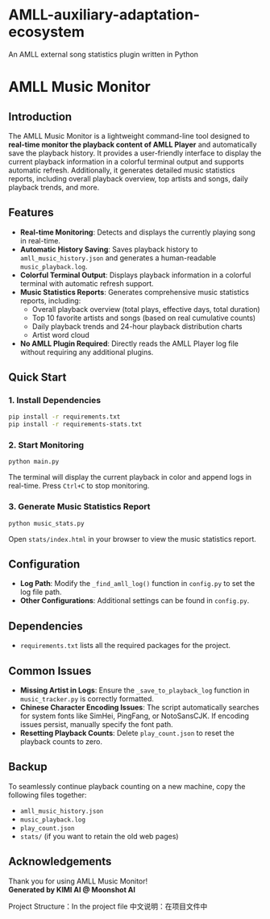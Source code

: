 # AMLL-auxiliary-adaptation-ecosystem
An AMLL external song statistics plugin written in Python
# AMLL Music Monitor

## Introduction

The AMLL Music Monitor is a lightweight command-line tool designed to **real-time monitor the playback content of AMLL Player** and automatically save the playback history. It provides a user-friendly interface to display the current playback information in a colorful terminal output and supports automatic refresh. Additionally, it generates detailed music statistics reports, including overall playback overview, top artists and songs, daily playback trends, and more.

## Features

- **Real-time Monitoring**: Detects and displays the currently playing song in real-time.
- **Automatic History Saving**: Saves playback history to `amll_music_history.json` and generates a human-readable `music_playback.log`.
- **Colorful Terminal Output**: Displays playback information in a colorful terminal with automatic refresh support.
- **Music Statistics Reports**: Generates comprehensive music statistics reports, including:
  - Overall playback overview (total plays, effective days, total duration)
  - Top 10 favorite artists and songs (based on real cumulative counts)
  - Daily playback trends and 24-hour playback distribution charts
  - Artist word cloud
- **No AMLL Plugin Required**: Directly reads the AMLL Player log file without requiring any additional plugins.

## Quick Start

### 1. Install Dependencies

```bash
pip install -r requirements.txt
pip install -r requirements-stats.txt
```

### 2. Start Monitoring

```bash
python main.py
```

The terminal will display the current playback in color and append logs in real-time. Press `Ctrl+C` to stop monitoring.

### 3. Generate Music Statistics Report

```bash
python music_stats.py
```

Open `stats/index.html` in your browser to view the music statistics report.

## Configuration

- **Log Path**: Modify the `_find_amll_log()` function in `config.py` to set the log file path.
- **Other Configurations**: Additional settings can be found in `config.py`.

## Dependencies

- `requirements.txt` lists all the required packages for the project.

## Common Issues

- **Missing Artist in Logs**: Ensure the `_save_to_playback_log` function in `music_tracker.py` is correctly formatted.
- **Chinese Character Encoding Issues**: The script automatically searches for system fonts like SimHei, PingFang, or NotoSansCJK. If encoding issues persist, manually specify the font path.
- **Resetting Playback Counts**: Delete `play_count.json` to reset the playback counts to zero.

## Backup

To seamlessly continue playback counting on a new machine, copy the following files together:

- `amll_music_history.json`
- `music_playback.log`
- `play_count.json`
- `stats/` (if you want to retain the old web pages)

## Acknowledgements

Thank you for using AMLL Music Monitor!  
**Generated by KIMI AI @ Moonshot AI**

Project Structure：In the project file
中文说明：在项目文件中
